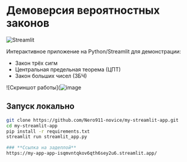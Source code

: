 # Демоверсия вероятностных законов

![Streamlit](https://img.shields.io/badge/built%20with-Streamlit-blue)

Интерактивное приложение на Python/Streamlit для демонстрации:
- Закон трёх сигм
- Центральная предельная теорема (ЦПТ)
- Закон больших чисел (ЗБЧ)

![Скриншот работы](![image](https://github.com/user-attachments/assets/9b8b1e2b-e321-4341-81b8-d32f9916de62)

## Запуск локально

```bash
git clone https://github.com/Nero911-novice/my-streamlit-app.git
cd my-streamlit-app
pip install -r requirements.txt
streamlit run streamlit_app.py

### **Ссылка на задеплой**
https://my-app-app-isqmvntqkov6qth6sey2u6.streamlit.app/
